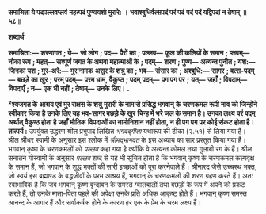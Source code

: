 **समाश्रिता ये पदपल्लवप्लवं** **महत्पदं पुण्ययशो मुरारे: ।** **भवाश्बुधिर्वत्सपदं परं पदं** **पदं पदं यद्विपदां न तेषाम् ॥ ५८॥** 

**शब्दार्थ** 

**समाश्रिता:—** **शरणागत** **; ये—** **जो लोग** **; पद—** **पैरों का** **; पल्लव—** **फूल की कलियों के समान** **; प्लवम्—** **नौका रूप** **; महत्—** **सश्पूर्ण जगत के अथवा महात्माओं के** **; पदम्—** **शरण** **; पुण्य—** **अत्यन्त पुनीत** **; यश:—** **जिनका यश** **; मुर-अरे:—** **मुर नामक** **असुर के शत्रु का** **; भव—** **संसार का** **; अश्बुधि:—** **सागर** **; वत्स-पदम्—** **बछड़े का खुर** **; परम् पदम्—** **परम धाम, वैकुण्ठ** **; पदम्** **पदम्—** **पग पग पर** **; यत्—** **जहाँ** **; विपदाम्—** **विपदाएँ** **; न—** **एक भी नहीं** **; तेषाम्—** **उनके लिए।** **.** 

**²श्यजगत के आश्रय एवं मुर राक्षस के शत्रु मुरारी के नाम से प्रसिद्ध भगवान् के** **चरणकमल रूपी नाव को जिन्होंने स्वीकार किया है उनके लिए यह भव-सागर बछड़े के खुर** **चिन्ह में भरे जल के समान है। उनका लक्ष्य** **परं पदम्** **अर्थात् वैकुण्ठ होता है जहाँ भौतिक** **विपदाओं का नामोनिशान नहीं होता, न ही पग पग पर कोई संकट होता है।** **तात्पर्य :** उपर्युक्त उद्धरण श्रील प्रभुपाद लिखित *भगवद्गीता* यथारूप की टीका (२.५१) से लिया गया है। श्रील श्रीधर स्वामी के अनुसार इस श्लोक में *श्रीमद्भागवत* के इस अध्याय का सार प्रस्तुत किया गया है। भगवान् कृष्ण के चरणकमलों को *पल्लव* कहा गया है क्योंकि वे अत्यन्त कोमल तथा गुलाबी रंग के हैं। श्रील सनातन गोस्वामी के अनुसार *पल्लव* शब्द से यह भी सूचित होता है कि भगवान् कृष्ण के चरणकमल कल्पवृक्ष के समान हैं, जो भगवान् के शुद्ध भक्तों की सारी इच्छाओं को पूरा करनेवाले हैं। श्रीनारद जैसे उच्चस्थ भक्त, जो स्वयं इस ब्रह्माण्ड के बद्धजीवों के परम आश्रय हैं, भगवान् के चरणकमलों की शरण ग्रहण करते हैं। अत: स्वाभाविक है कि जब भगवान् कृष्ण वृन्दावन के समस्त ग्वालबालों तथा बछड़ों के रूप में अपने को प्रकट करते हैं, तो उनके माता-पिता पहले की अपेक्षा उनके प्रति अधिक आकृष्ट होते हैं। भगवान् कृष्ण समस्त आनन्द के आगार हैं और सर्वाकर्षक होने के कारण हर एक के प्रेम के चरम लक्ष्य हैं।  